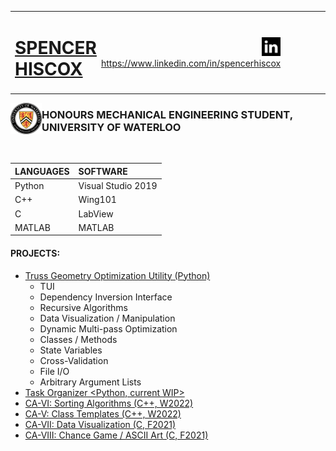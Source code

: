 <table>
<tr>
    <td><h1><a href="https://www.linkedin.com/in/spencerhiscox/">SPENCER HISCOX</a></h1></td>
    <td align="right" style="padding: 0px 300px 0px 0px"><a href="https://www.linkedin.com/in/spencerhiscox/"><img src="linkedIn_logo3.jpg" style="float" height="30" width="30">https://www.linkedin.com/in/spencerhiscox</a></td>
</tr>    
</table>
 

<!--![crest](University_of_Waterloo_seal.svg.png){width=150 height=150}-->
<a href="https://uwaterloo.ca/engineering/"><img style="float" src="University_of_Waterloo_seal.svg.png" height="50" width="50" align="left"></a><h3>HONOURS MECHANICAL ENGINEERING STUDENT, UNIVERSITY OF WATERLOO</h3><br />

| LANGUAGES | SOFTWARE |
| :---      | :---     |
| Python   | Visual Studio 2019 |
| C++      | Wing101 |
| C        | LabView |
| MATLAB   | MATLAB |


#### PROJECTS:
- [Truss Geometry Optimization Utility (Python)](https://github.com/spencerhiscox/TRUSS-ty-CALC/blob/master/TRUSS-ty-CALC_v1.3.4.py)
    - TUI
    - Dependency Inversion Interface
    - Recursive Algorithms
    - Data Visualization / Manipulation
    - Dynamic Multi-pass Optimization
    - Classes / Methods
    - State Variables
    - Cross-Validation
    - File I/O
    - Arbitrary Argument Lists
- [Task Organizer <Python, current WIP>](https://github.com/spencerhiscox/dates_viewer)
- [CA-VI: Sorting Algorithms (C++, W2022)](https://github.com/spencerhiscox/LinkedList-InsertionSort-BIT2400)
- [CA-V: Class Templates (C++, W2022)](https://github.com/spencerhiscox/ClassTemplates-BIT2400)
- [CA-VII: Data Visualization (C, F2021)](https://github.com/spencerhiscox/C_data_vis_y1_assignment_7)
- [CA-VIII: Chance Game / ASCII Art (C, F2021)](https://github.com/spencerhiscox/C_game_y1_assignment_8)

<!--
**InochiFumetsu/InochiFumetsu** is a ✨ _special_ ✨ repository because its `README.md` (this file) appears on your GitHub profile.

Here are some ideas to get you started:

- 🔭 I’m currently working on ...
- 🌱 I’m currently learning ...
- 👯 I’m looking to collaborate on ...
- 🤔 I’m looking for help with ...
- 💬 Ask me about ...
- 📫 How to reach me: ...
- 😄 Pronouns: ...
- ⚡ Fun fact: ...
-->
